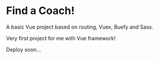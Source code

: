 # Find a Coach!

A basic Vue project based on routing, Vuex, Buefy and Sass.

Very first project for me with Vue framework!

Deploy soon...
